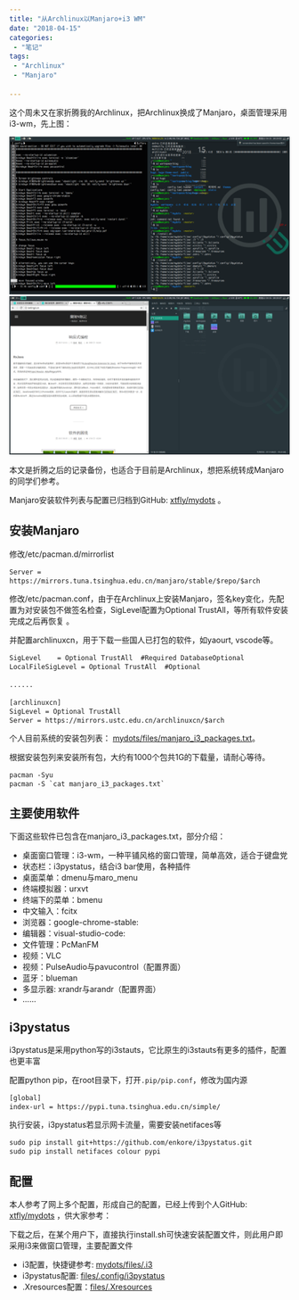 ```yaml
---
title: "从Archlinux以Manjaro+i3 WM"
date: "2018-04-15"
categories:
 - "笔记"
tags:
 - "Archlinux"
 - "Manjaro"

---
```


这个周未又在家折腾我的Archlinux，把Archlinux换成了Manjaro，桌面管理采用i3-wm，先上图：

![](/images/screenshot/manjaro/1.png)
![](/images/screenshot/manjaro/2.png)

<!--more-->

本文是折腾之后的记录备份，也适合于目前是Archlinux，想把系统转成Manjaro的同学们参考。

Manjaro安装软件列表与配置已归档到GitHub: [xtfly/mydots](https://github.com/xtfly/mydots) 。

## 安装Manjaro

修改/etc/pacman.d/mirrorlist 

```
Server = https://mirrors.tuna.tsinghua.edu.cn/manjaro/stable/$repo/$arch
```

修改/etc/pacman.conf，由于在Archlinux上安装Manjaro，签名key变化，先配置为对安装包不做签名检查，SigLevel配置为Optional TrustAll，等所有软件安装完成之后再恢复 。

并配置archlinuxcn，用于下载一些国人已打包的软件，如yaourt, vscode等。

```
SigLevel    = Optional TrustAll  #Required DatabaseOptional
LocalFileSigLevel = Optional TrustAll  #Optional

......

[archlinuxcn]  
SigLevel = Optional TrustAll  
Server = https://mirrors.ustc.edu.cn/archlinuxcn/$arch  
```

个人目前系统的安装包列表： [mydots/files/manjaro_i3_packages.txt](https://github.com/xtfly/mydots/blob/master/manjaro_i3_packages.txt)。

根据安装包列来安装所有包，大约有1000个包共1G的下载量，请耐心等待。

```
pacman -Syu
pacman -S `cat manjaro_i3_packages.txt` 
```

## 主要使用软件

下面这些软件已包含在manjaro_i3_packages.txt，部分介绍：

 - 桌面窗口管理：i3-wm，一种平铺风格的窗口管理，简单高效，适合于键盘党
 - 状态栏：i3pystatus，结合i3 bar使用，各种插件
 - 桌面菜单：dmenu与maro_menu
 - 终端模拟器：urxvt
 - 终端下的菜单：bmenu
 - 中文输入：fcitx
 - 浏览器：google-chrome-stable:
 - 编辑器：visual-studio-code:
 - 文件管理：PcManFM
 - 视频：VLC
 - 视频：PulseAudio与pavucontrol（配置界面）
 - 蓝牙：blueman
 - 多显示器: xrandr与arandr（配置界面）
 - ......

## i3pystatus

i3pystatus是采用python写的i3stauts，它比原生的i3stauts有更多的插件，配置也更丰富

配置python pip，在root目录下，打开`.pip/pip.conf`，修改为国内源

```
[global]
index-url = https://pypi.tuna.tsinghua.edu.cn/simple/ 
```

执行安装，i3pystatus若显示网卡流量，需要安装netifaces等

```
sudo pip install git+https://github.com/enkore/i3pystatus.git
sudo pip install netifaces colour pypi
```

## 配置

本人参考了网上多个配置，形成自己的配置，已经上传到个人GitHub: [xtfly/mydots](https://github.com/xtfly/mydots) ，供大家参考：

下载之后，在某个用户下，直接执行install.sh可快速安装配置文件，则此用户即采用i3来做窗口管理，主要配置文件 

 - i3配置，快捷键参考: [mydots/files/.i3](https://github.com/xtfly/mydots/blob/master/files/.i3/config)
 - i3pystatus配置: [files/.config/i3pystatus](https://github.com/xtfly/mydots/blob/master/files/.config/i3pystatus/config.py)
 - .Xresources配置：[files/.Xresources](https://github.com/xtfly/mydots/blob/master/files/.Xresources)


